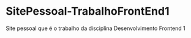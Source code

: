 # SitePessoal-TrabalhoFrontEnd1
Site pessoal que é o trabalho da disciplina Desenvolvimento Frontend 1
